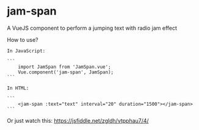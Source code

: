 # jam-span
A VueJS component to perform a jumping text with radio jam effect 

How to use?

    In JavaScript: 

    ``` 
        import JamSpan from 'JamSpan.vue';
        Vue.component('jam-span', JamSpan); 
    ```

    In HTML:

    ```
        <jam-span :text="text" interval="20" duration="1500"></jam-span>
    ```

Or just watch this: https://jsfiddle.net/zgldh/vtpphau7/4/
